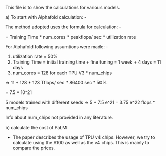 This file is to show the calculations for various models.


a) To start with Alphafold calculation: -


The method adopted uses the formula for calculation: -

= Training Time * num_cores * peakflops/ sec * utilization rate

For Alphafold following assumtions were made: -

1. utilization rate = 50%
2. Training Time = initial training time + fine tuning = 1 week + 4 days = 11 days
3. num_cores = 128 for each TPU V3 * num_chips


=> 11 * 128 * 123 Tflops/ sec * 86400 sec * 50%

= 7.5 * 10^21

5 models trained with different seeds => 5 * 7.5 e^21 = 3.75 e^22 flops * num_chips

Info about num_chips not provided in any literature.


b) calculate the cost of PaLM 

- The paper describes the usage of TPU v4 chips. However, we try to calculate using the A100 as well as the v4 chips. This is mainly to compare the prices.
